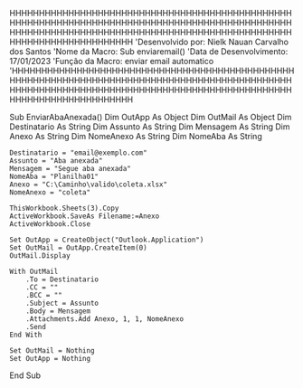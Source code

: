 HHHHHHHHHHHHHHHHHHHHHHHHHHHHHHHHHHHHHHHHHHHHHHHHHHHHHHHHHHHHHHHHHHHHHHHHHHHHHHHHHHHHHHHHHHHHHHHHHHHHHHHHHHHHHHHHHHHHHHHHHHHHHHHHHHHHHHHHHHHHHHHHHHHHHHHHHHHHHHHHHHHHH
'Desenvolvido por: Nielk Nauan Carvalho dos Santos
'Nome da Macro: Sub enviaremail()
'Data de Desenvolvimento: 17/01/2023
'Função da Macro: enviar email automatico
'HHHHHHHHHHHHHHHHHHHHHHHHHHHHHHHHHHHHHHHHHHHHHHHHHHHHHHHHHHHHHHHHHHHHHHHHHHHHHHHHHHHHHHHHHHHHHHHHHHHHHHHHHHHHHHHHHHHHHHHHHHHHHHHHHHHHHHHHHHHHHHHHHHHHHHHHHHHHHHHHHHHHH
    
Sub EnviarAbaAnexada()
    Dim OutApp As Object
    Dim OutMail As Object
    Dim Destinatario As String
    Dim Assunto As String
    Dim Mensagem As String
    Dim Anexo As String
    Dim NomeAnexo As String
    Dim NomeAba As String
    
    Destinatario = "email@exemplo.com"
    Assunto = "Aba anexada"
    Mensagem = "Segue aba anexada"
    NomeAba = "Planilha01"
    Anexo = "C:\Caminho\valido\coleta.xlsx"
    NomeAnexo = "coleta"
    
    ThisWorkbook.Sheets(3).Copy
    ActiveWorkbook.SaveAs Filename:=Anexo
    ActiveWorkbook.Close
    
    Set OutApp = CreateObject("Outlook.Application")
    Set OutMail = OutApp.CreateItem(0)
    OutMail.Display
    
    With OutMail
        .To = Destinatario
        .CC = ""
        .BCC = ""
        .Subject = Assunto
        .Body = Mensagem
        .Attachments.Add Anexo, 1, 1, NomeAnexo
        .Send
    End With
    
    Set OutMail = Nothing
    Set OutApp = Nothing
    
End Sub

